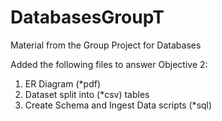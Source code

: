 # DatabasesGroupT
Material from the Group Project for Databases

Added the following files to answer Objective 2:

1. ER Diagram (*pdf)
2. Dataset split into (*csv) tables
3. Create Schema and Ingest Data scripts (*sql)
